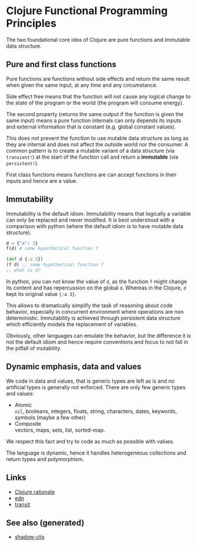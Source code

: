 # Clojure Functional Programming Principles

The two foundational core idea of Clojure are pure functions and
immutable data structure.

## Pure and first class functions

Pure functions are functions without side effects and return the same
result when given the same input, at any time and any circumstance.

Side effect free means that the function will not cause any logical
change to the state of the program or the world (the program will
consume energy).

The second property (returns the same output if the function is given
the same input) means a pure function internals can only depends its
inputs and external information that is constant (e.g. global constant
values).

This does not prevent the function to use mutable data structure as long
as they are internal and does not affect the outside world nor the
consumer. A common pattern is to create a mutable variant of a data
structure (via `transient!`) at the start of the function call and
return a **immutable** (via `persistent!`).

First class functions means functions are can accept functions in their
inputs and hence are a value.

## Immutability

Immutability is the default idiom. Immutability means that logically a
variable can only be replaced and never modified. It is best understood
with a comparison with python (where the default idiom is to have
mutable data structure).

``` python
d = {"a": 3}
f(d) # some hypothetical function f
```

``` clojure
(def d {:a 3})
(f d) ;; some hypothetical function f
;; what is d?
```

In python, you can not know the value of `d`, as the function `f` might
change its content and has repercussion on the global `d`. Whereas in
the Clojure, `d` kept its original value `{:a 3}`.

This allows to dramatically simplify the task of reasoning about code
behavior, especially in concurrent environment where operations are non
deterministic. Immutability is achieved through persistent data
structure which efficiently models the replacement of variables.

Obviously, other languages can emulate the behavior, but the difference
it is not the default idiom and hence require conventions and focus to
not fall in the pitfall of mutability.

## Dynamic emphasis, data and values

We code in data and values, that is generic types are left as is and no
artificial types is generally not enforced. There are only few generic
types and values:

  - Atomic  
    `nil`, booleans, integers, floats, string, characters, dates,
    keywords, symbols (maybe a few other)
  - Composite  
    vectors, maps, sets, list, sorted-map.

We respect this fact and try to code as much as possible with values.

The language is dynamic, hence it handles heterogeneous collections and
return types and polymorphism.

## Links

  - [Clojure rationale](https://clojure.org/about/rationale)
  - [edn](https://github.com/edn-format/edn)
  - [transit](https://blog.cognitect.com/blog/2014/7/22/transit)

## See also (generated)

  - [shadow-cljs](./20200430154647-shadow_cljs.md)
